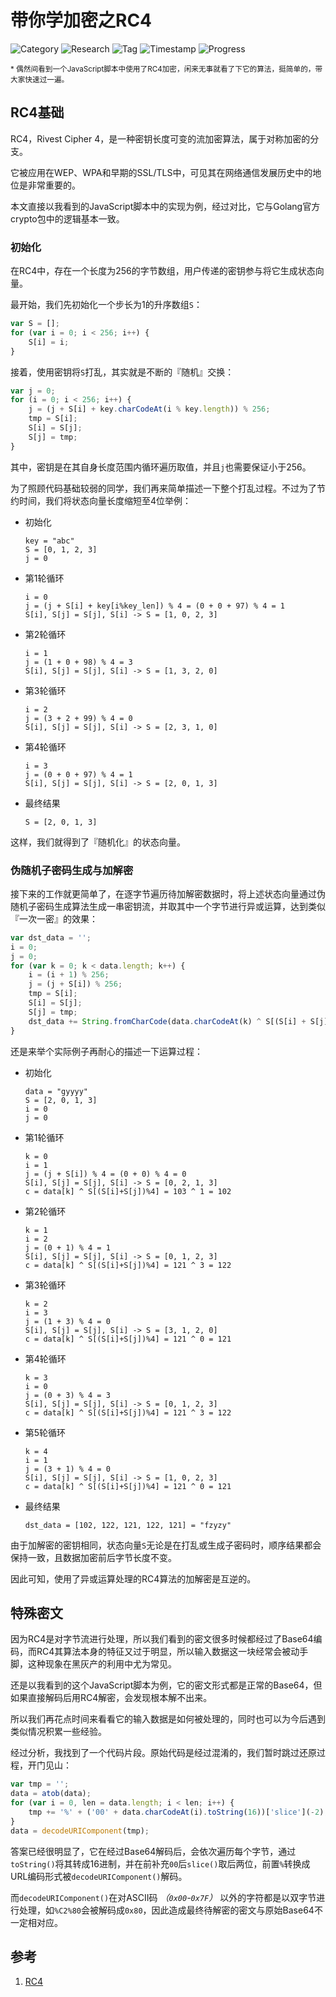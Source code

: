 # 带你学加密之RC4

![Category](https://img.shields.io/badge/category-security_research-blue.svg)
![Research](https://img.shields.io/badge/research-cryptology-blue.svg)
![Tag](https://img.shields.io/badge/tag-rc4-green.svg)
![Timestamp](https://img.shields.io/badge/timestamp-1575491938-lightgrey.svg)
![Progress](https://img.shields.io/badge/progress-100%25-brightgreen.svg)

<sub>* 偶然间看到一个JavaScript脚本中使用了RC4加密，闲来无事就看了下它的算法，挺简单的，带大家快速过一遍。</sub>

## RC4基础

RC4，Rivest Cipher 4，是一种密钥长度可变的流加密算法，属于对称加密的分支。

它被应用在WEP、WPA和早期的SSL/TLS中，可见其在网络通信发展历史中的地位是非常重要的。

本文直接以我看到的JavaScript脚本中的实现为例，经过对比，它与Golang官方crypto包中的逻辑基本一致。

### 初始化

在RC4中，存在一个长度为256的字节数组，用户传递的密钥参与将它生成状态向量。

最开始，我们先初始化一个步长为1的升序数组`S`：

```js
var S = [];
for (var i = 0; i < 256; i++) {
    S[i] = i;
}
```

接着，使用密钥将`S`打乱，其实就是不断的『随机』交换：

```js
var j = 0;
for (i = 0; i < 256; i++) {
    j = (j + S[i] + key.charCodeAt(i % key.length)) % 256;
    tmp = S[i];
    S[i] = S[j];
    S[j] = tmp;
}
```

其中，密钥是在其自身长度范围内循环遍历取值，并且`j`也需要保证小于256。

为了照顾代码基础较弱的同学，我们再来简单描述一下整个打乱过程。不过为了节约时间，我们将状态向量长度缩短至4位举例：

- 初始化
    ```plain
    key = "abc"
    S = [0, 1, 2, 3]
    j = 0
    ```
- 第1轮循环
    ```plain
    i = 0
    j = (j + S[i] + key[i%key_len]) % 4 = (0 + 0 + 97) % 4 = 1
    S[i], S[j] = S[j], S[i] -> S = [1, 0, 2, 3]
    ```
- 第2轮循环
    ```plain
    i = 1
    j = (1 + 0 + 98) % 4 = 3
    S[i], S[j] = S[j], S[i] -> S = [1, 3, 2, 0]
    ```
- 第3轮循环
    ```plain
    i = 2
    j = (3 + 2 + 99) % 4 = 0
    S[i], S[j] = S[j], S[i] -> S = [2, 3, 1, 0]
    ```
- 第4轮循环
    ```plain
    i = 3
    j = (0 + 0 + 97) % 4 = 1
    S[i], S[j] = S[j], S[i] -> S = [2, 0, 1, 3]
    ```
- 最终结果
    ```plain
    S = [2, 0, 1, 3]
    ```

这样，我们就得到了『随机化』的状态向量。

### 伪随机子密码生成与加解密

接下来的工作就更简单了，在逐字节遍历待加解密数据时，将上述状态向量通过伪随机子密码生成算法生成一串密钥流，并取其中一个字节进行异或运算，达到类似『一次一密』的效果：

```js
var dst_data = '';
i = 0;
j = 0;
for (var k = 0; k < data.length; k++) {
    i = (i + 1) % 256;
    j = (j + S[i]) % 256;
    tmp = S[i];
    S[i] = S[j];
    S[j] = tmp;
    dst_data += String.fromCharCode(data.charCodeAt(k) ^ S[(S[i] + S[j]) % 256]);
}
```

还是来举个实际例子再耐心的描述一下运算过程：

- 初始化
    ```plain
    data = "gyyyy"
    S = [2, 0, 1, 3]
    i = 0
    j = 0
    ```
- 第1轮循环
    ```plain
    k = 0
    i = 1
    j = (j + S[i]) % 4 = (0 + 0) % 4 = 0
    S[i], S[j] = S[j], S[i] -> S = [0, 2, 1, 3]
    c = data[k] ^ S[(S[i]+S[j])%4] = 103 ^ 1 = 102
    ```
- 第2轮循环
    ```plain
    k = 1
    i = 2
    j = (0 + 1) % 4 = 1
    S[i], S[j] = S[j], S[i] -> S = [0, 1, 2, 3]
    c = data[k] ^ S[(S[i]+S[j])%4] = 121 ^ 3 = 122
    ```
- 第3轮循环
    ```plain
    k = 2
    i = 3
    j = (1 + 3) % 4 = 0
    S[i], S[j] = S[j], S[i] -> S = [3, 1, 2, 0]
    c = data[k] ^ S[(S[i]+S[j])%4] = 121 ^ 0 = 121
    ```
- 第4轮循环
    ```plain
    k = 3
    i = 0
    j = (0 + 3) % 4 = 3
    S[i], S[j] = S[j], S[i] -> S = [0, 1, 2, 3]
    c = data[k] ^ S[(S[i]+S[j])%4] = 121 ^ 3 = 122
    ```
- 第5轮循环
    ```plain
    k = 4
    i = 1
    j = (3 + 1) % 4 = 0
    S[i], S[j] = S[j], S[i] -> S = [1, 0, 2, 3]
    c = data[k] ^ S[(S[i]+S[j])%4] = 121 ^ 0 = 121
    ```
- 最终结果
    ```plain
    dst_data = [102, 122, 121, 122, 121] = "fzyzy"
    ```

由于加解密的密钥相同，状态向量`S`无论是在打乱或生成子密码时，顺序结果都会保持一致，且数据加密前后字节长度不变。

因此可知，使用了异或运算处理的RC4算法的加解密是互逆的。

## 特殊密文

因为RC4是对字节流进行处理，所以我们看到的密文很多时候都经过了Base64编码，而RC4其算法本身的特征又过于明显，所以输入数据这一块经常会被动手脚，这种现象在黑灰产的利用中尤为常见。

还是以我看到的这个JavaScript脚本为例，它的密文形式都是正常的Base64，但如果直接解码后用RC4解密，会发现根本解不出来。

所以我们再花点时间来看看它的输入数据是如何被处理的，同时也可以为今后遇到类似情况积累一些经验。

经过分析，我找到了一个代码片段。原始代码是经过混淆的，我们暂时跳过还原过程，开门见山：

```js
var tmp = '';
data = atob(data);
for (var i = 0, len = data.length; i < len; i++) {
    tmp += '%' + ('00' + data.charCodeAt(i).toString(16))['slice'](-2);
}
data = decodeURIComponent(tmp);
```

答案已经很明显了，它在经过Base64解码后，会依次遍历每个字节，通过`toString()`将其转成16进制，并在前补充`00`后`slice()`取后两位，前置`%`转换成URL编码形式被`decodeURIComponent()`解码。

而`decodeURIComponent()`在对ASCII码 *（`0x00`-`0x7F`）* 以外的字符都是以双字节进行处理，如`%C2%80`会被解码成`0x80`，因此造成最终待解密的密文与原始Base64不一定相对应。

## 参考

1. [RC4](https://en.wikipedia.org/wiki/RC4)